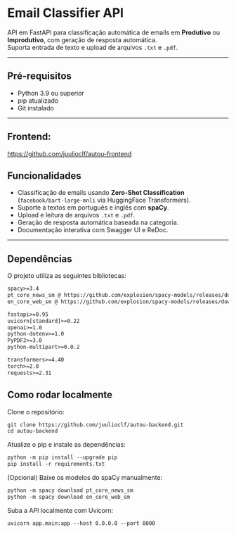 # Email Classifier API

API em FastAPI para classificação automática de emails em **Produtivo** ou **Improdutivo**, com geração de resposta automática.  
Suporta entrada de texto e upload de arquivos `.txt` e `.pdf`.

---

## Pré-requisitos

- Python 3.9 ou superior
- pip atualizado
- Git instalado

---

## Frontend:
https://github.com/juulioclf/autou-frontend

## Funcionalidades

- Classificação de emails usando **Zero-Shot Classification** (`facebook/bart-large-mnli` via HuggingFace Transformers).
- Suporte a textos em português e inglês com **spaCy**.
- Upload e leitura de arquivos `.txt` e `.pdf`.
- Geração de resposta automática baseada na categoria.
- Documentação interativa com Swagger UI e ReDoc.

---

## Dependências

O projeto utiliza as seguintes bibliotecas:

```txt
spacy>=3.4
pt_core_news_sm @ https://github.com/explosion/spacy-models/releases/download/pt_core_news_sm-3.6.0/pt_core_news_sm-3.6.0-py3-none-any.whl
en_core_web_sm @ https://github.com/explosion/spacy-models/releases/download/en_core_web_sm-3.6.0/en_core_web_sm-3.6.0-py3-none-any.whl

fastapi>=0.95
uvicorn[standard]>=0.22
openai>=1.0
python-dotenv>=1.0
PyPDF2>=3.0
python-multipart>=0.0.2

transformers>=4.40
torch>=2.0
requests>=2.31
```

## Como rodar localmente

Clone o repositório:
```txt
git clone https://github.com/juulioclf/autou-backend.git
cd autou-backend
```

Atualize o pip e instale as dependências:
```txt
python -m pip install --upgrade pip
pip install -r requirements.txt
```

(Opcional) Baixe os modelos do spaCy manualmente:
```txt
python -m spacy download pt_core_news_sm
python -m spacy download en_core_web_sm
```

Suba a API localmente com Uvicorn:
```txt
uvicorn app.main:app --host 0.0.0.0 --port 8000
```
